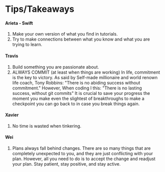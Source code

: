 # Tips/Takeaways

#### Arieta - Swift
1. Make your own version of what you find in tutorials.
2. Try to make connections between what you know and what you are trying to learn.

#### Travis
1. Build something you are passionate about.
2. ALWAYS COMMIT (at least when things are working) In life, commitment is the key to victory. As said by Self-made millionaire and world renown life coach, Tony Robbins: "There is no abiding success without commitment." However, When coding I this: "There is no lasting success, without git commits" It is crucial to save your progress the moment you make even the slightest of breakthroughs to make a checkpoint you can go back to in case you break things again.

#### Xavier
1. No time is wasted when tinkering.

#### Wei
1. Plans always fall behind changes. There are so many things that are completely unexpected to you, and they are just conflicting with your plan. However, all you need to do is to accept the change and readjust your plan. Stay patient, stay positive, and stay active.
